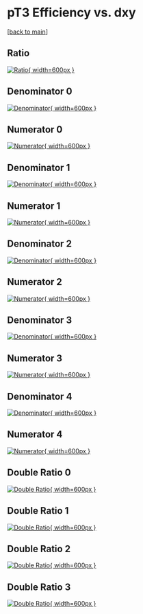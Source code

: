 # pT3 Efficiency vs. dxy

[[back to main](./)]



## Ratio

[![Ratio](../mtv/var/pT3_xtr_0_-1_eff_dxy.png){ width=600px }](../mtv/var/pT3_xtr_0_-1_eff_dxy.pdf)

## Denominator 0

[![Denominator](../mtv/den/pT3_xtr_0_-1_eff_dxy_den0.png){ width=600px }](../mtv/den/pT3_xtr_0_-1_eff_dxy_den0.pdf)

## Numerator 0

[![Numerator](../mtv/num/pT3_xtr_0_-1_eff_dxy_num0.png){ width=600px }](../mtv/num/pT3_xtr_0_-1_eff_dxy_num0.pdf)

## Denominator 1

[![Denominator](../mtv/den/pT3_xtr_0_-1_eff_dxy_den1.png){ width=600px }](../mtv/den/pT3_xtr_0_-1_eff_dxy_den1.pdf)

## Numerator 1

[![Numerator](../mtv/num/pT3_xtr_0_-1_eff_dxy_num1.png){ width=600px }](../mtv/num/pT3_xtr_0_-1_eff_dxy_num1.pdf)

## Denominator 2

[![Denominator](../mtv/den/pT3_xtr_0_-1_eff_dxy_den2.png){ width=600px }](../mtv/den/pT3_xtr_0_-1_eff_dxy_den2.pdf)

## Numerator 2

[![Numerator](../mtv/num/pT3_xtr_0_-1_eff_dxy_num2.png){ width=600px }](../mtv/num/pT3_xtr_0_-1_eff_dxy_num2.pdf)

## Denominator 3

[![Denominator](../mtv/den/pT3_xtr_0_-1_eff_dxy_den3.png){ width=600px }](../mtv/den/pT3_xtr_0_-1_eff_dxy_den3.pdf)

## Numerator 3

[![Numerator](../mtv/num/pT3_xtr_0_-1_eff_dxy_num3.png){ width=600px }](../mtv/num/pT3_xtr_0_-1_eff_dxy_num3.pdf)

## Denominator 4

[![Denominator](../mtv/den/pT3_xtr_0_-1_eff_dxy_den4.png){ width=600px }](../mtv/den/pT3_xtr_0_-1_eff_dxy_den4.pdf)

## Numerator 4

[![Numerator](../mtv/num/pT3_xtr_0_-1_eff_dxy_num4.png){ width=600px }](../mtv/num/pT3_xtr_0_-1_eff_dxy_num4.pdf)

## Double Ratio 0

[![Double Ratio](../mtv/ratio/pT3_xtr_0_-1_eff_dxy_ratio0.png){ width=600px }](../mtv/ratio/pT3_xtr_0_-1_eff_dxy_ratio0.pdf)

## Double Ratio 1

[![Double Ratio](../mtv/ratio/pT3_xtr_0_-1_eff_dxy_ratio1.png){ width=600px }](../mtv/ratio/pT3_xtr_0_-1_eff_dxy_ratio1.pdf)

## Double Ratio 2

[![Double Ratio](../mtv/ratio/pT3_xtr_0_-1_eff_dxy_ratio2.png){ width=600px }](../mtv/ratio/pT3_xtr_0_-1_eff_dxy_ratio2.pdf)

## Double Ratio 3

[![Double Ratio](../mtv/ratio/pT3_xtr_0_-1_eff_dxy_ratio3.png){ width=600px }](../mtv/ratio/pT3_xtr_0_-1_eff_dxy_ratio3.pdf)


